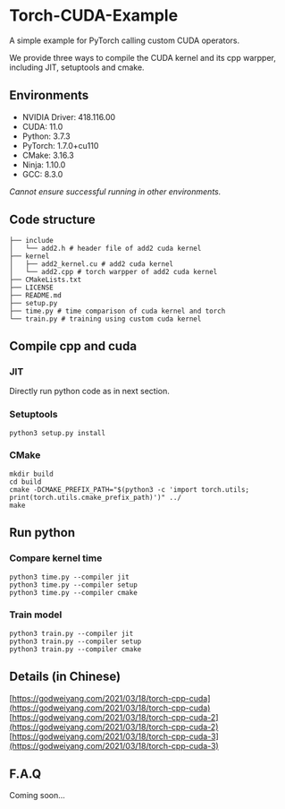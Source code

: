 # Torch-CUDA-Example
A simple example for PyTorch calling custom CUDA operators.

We provide three ways to compile the CUDA kernel and its cpp warpper, including JIT, setuptools and cmake.

## Environments
* NVIDIA Driver: 418.116.00
* CUDA: 11.0
* Python: 3.7.3
* PyTorch: 1.7.0+cu110
* CMake: 3.16.3
* Ninja: 1.10.0
* GCC: 8.3.0

*Cannot ensure successful running in other environments.*

## Code structure
```shell
├── include
│   └── add2.h # header file of add2 cuda kernel
├── kernel
│   ├── add2_kernel.cu # add2 cuda kernel
│   └── add2.cpp # torch warpper of add2 cuda kernel
├── CMakeLists.txt
├── LICENSE
├── README.md
├── setup.py
├── time.py # time comparison of cuda kernel and torch
└── train.py # training using custom cuda kernel
```

## Compile cpp and cuda
### JIT
Directly run python code as in next section.

### Setuptools
```shell
python3 setup.py install
```

### CMake
```shell
mkdir build
cd build
cmake -DCMAKE_PREFIX_PATH="$(python3 -c 'import torch.utils; print(torch.utils.cmake_prefix_path)')" ../
make
```

## Run python
### Compare kernel time
```shell
python3 time.py --compiler jit
python3 time.py --compiler setup
python3 time.py --compiler cmake
```

### Train model
```shell
python3 train.py --compiler jit
python3 train.py --compiler setup
python3 train.py --compiler cmake
```

## Details (in Chinese)
[https://godweiyang.com/2021/03/18/torch-cpp-cuda](https://godweiyang.com/2021/03/18/torch-cpp-cuda)
[https://godweiyang.com/2021/03/18/torch-cpp-cuda-2](https://godweiyang.com/2021/03/18/torch-cpp-cuda-2)
[https://godweiyang.com/2021/03/18/torch-cpp-cuda-3](https://godweiyang.com/2021/03/18/torch-cpp-cuda-3)

## F.A.Q
Coming soon...